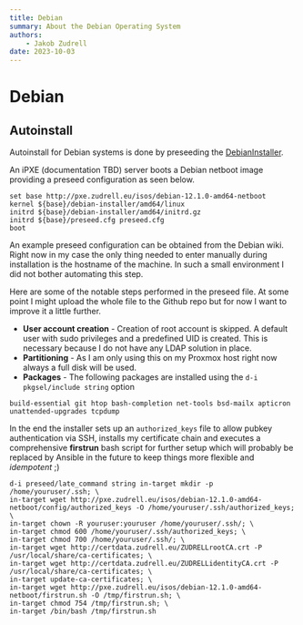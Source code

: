 ```yaml
---
title: Debian
summary: About the Debian Operating System
authors:
    - Jakob Zudrell
date: 2023-10-03
---
```

# Debian
## Autoinstall
Autoinstall for Debian systems is done by preseeding the [DebianInstaller](https://wiki.debian.org/DebianInstaller/Preseed).

An iPXE (documentation TBD) server boots a Debian netboot image providing a preseed configuration as seen below.
```
set base http://pxe.zudrell.eu/isos/debian-12.1.0-amd64-netboot
kernel ${base}/debian-installer/amd64/linux 
initrd ${base}/debian-installer/amd64/initrd.gz
initrd ${base}/preseed.cfg preseed.cfg
boot
```

An example preseed configuration can be obtained from the Debian wiki. Right now in my case the only thing needed to enter manually during installation is the hostname of the machine. In such a small environment I did not bother automating this step.

Here are some of the notable steps performed in the preseed file. At some point I might upload the whole file to the Github repo but for now I want to improve it a little further.

 * **User account creation** - Creation of root account is skipped. A default user with sudo privileges and a predefined UID is created. This is necessary because I do not have any LDAP solution in place.
 * **Partitioning** - As I am only using this on my Proxmox host right now always a full disk will be used.
 * **Packages** - The following packages are installed using the `d-i pkgsel/include string` option
 ```
 build-essential git htop bash-completion net-tools bsd-mailx apticron unattended-upgrades tcpdump
 ```

In the end the installer sets up an `authorized_keys` file to allow pubkey authentication via SSH, installs my certificate chain and executes a comprehensive **firstrun** bash script for further setup which will probably be replaced by Ansible in the future to keep things more flexible and *idempotent* ;)
```
d-i preseed/late_command string in-target mkdir -p /home/youruser/.ssh; \
in-target wget http://pxe.zudrell.eu/isos/debian-12.1.0-amd64-netboot/config/authorized_keys -O /home/youruser/.ssh/authorized_keys; \
in-target chown -R youruser:youruser /home/youruser/.ssh/; \
in-target chmod 600 /home/youruser/.ssh/authorized_keys; \
in-target chmod 700 /home/youruser/.ssh/; \
in-target wget http://certdata.zudrell.eu/ZUDRELLrootCA.crt -P /usr/local/share/ca-certificates; \
in-target wget http://certdata.zudrell.eu/ZUDRELLidentityCA.crt -P /usr/local/share/ca-certificates; \
in-target update-ca-certificates; \
in-target wget http://pxe.zudrell.eu/isos/debian-12.1.0-amd64-netboot/firstrun.sh -O /tmp/firstrun.sh; \
in-target chmod 754 /tmp/firstrun.sh; \
in-target /bin/bash /tmp/firstrun.sh
```